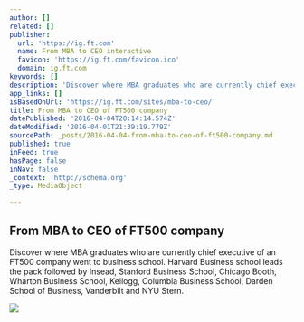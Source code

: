 ```yaml
---
author: []
related: []
publisher:
  url: 'https://ig.ft.com'
  name: From MBA to CEO interactive
  favicon: 'https://ig.ft.com/favicon.ico'
  domain: ig.ft.com
keywords: []
description: 'Discover where MBA graduates who are currently chief executive of an FT500 company went to business school. Harvard Business school leads the pack followed by Insead, Stanford Business School, Chicago Booth, Wharton Business School, Kellogg, Columbia Business School, Darden School of Business, Vanderbilt and NYU Stern.'
app_links: []
isBasedOnUrl: 'https://ig.ft.com/sites/mba-to-ceo/'
title: From MBA to CEO of FT500 company
datePublished: '2016-04-04T20:14:14.574Z'
dateModified: '2016-04-01T21:39:19.779Z'
sourcePath: _posts/2016-04-04-from-mba-to-ceo-of-ft500-company.md
published: true
inFeed: true
hasPage: false
inNav: false
_context: 'http://schema.org'
_type: MediaObject

---
```

<article style=""><h1>From MBA to CEO of FT500 company</h1><p>Discover where MBA graduates who are currently chief executive of an FT500 company went to business school. Harvard Business school leads the pack followed by Insead, Stanford Business School, Chicago Booth, Wharton Business School, Kellogg, Columbia Business School, Darden School of Business, Vanderbilt and NYU Stern.</p><img src="https://image.webservices.ft.com/v1/images/raw/ftcms:43e67a40-b880-11e5-bf7e-8a339b6f2164?source=ig" /></article>